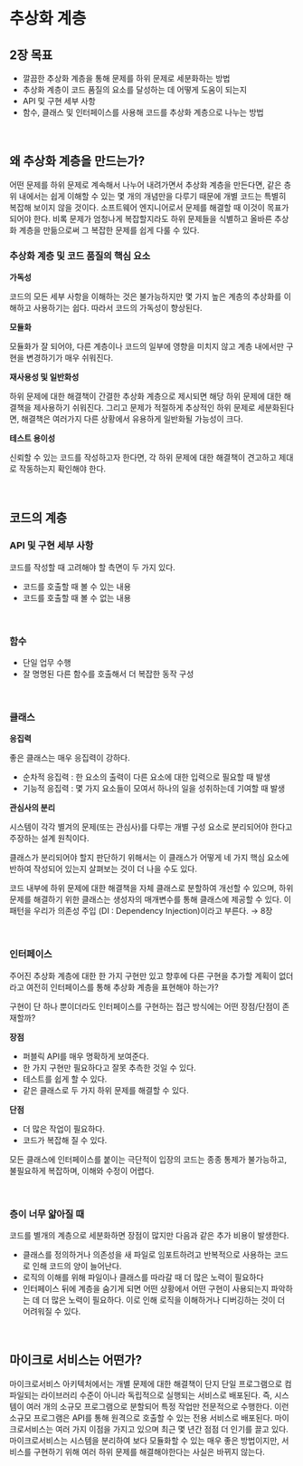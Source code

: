 # 추상화 계층

## 2장 목표

- 깔끔한 추상화 계층을 통해 문제를 하위 문제로 세분화하는 방법
- 추상화 계층이 코드 품질의 요소를 달성하는 데 어떻게 도움이 되는지
- API 및 구현 세부 사항
- 함수, 클래스 및 인터페이스를 사용해 코드를 추상화 계층으로 나누는 방법

</br>

## 왜 추상화 계층을 만드는가?

어떤 문제를 하위 문제로 계속해서 나누어 내려가면서 추상화 계층을 만든다면, 같은 층위 내에서는 쉽게 이해할 수 있는 몇 개의 개념만을 다루기 때문에 개별 코드는 특별히 복잡해 보이지 않을 것이다. 소프트웨어 엔지니어로서 문제를 해결할 때 이것이 목표가 되어야 한다. 비록 문제가 엄청나게 복잡할지라도 하위 문제들을 식별하고 올바른 추상화 계층을 만듦으로써 그 복잡한 문제를 쉽게 다룰 수 있다. 

### 추상화 계층 및 코드 품질의 핵심 요소

**가독성**

코드의 모든 세부 사항을 이해하는 것은 불가능하지만 몇 가지 높은 계층의 추상화를 이해하고 사용하기는 쉽다. 따라서 코드의 가독성이 향상된다.

**모듈화**

모듈화가 잘 되어야, 다른 계층이나 코드의 일부에 영향을 미치지 않고 계층 내에서만 구현을 변경하기가 매우 쉬워진다. 

**재사용성 및 일반화성**

하위 문제에 대한 해결책이 간결한 추상화 계층으로 제시되면 해당 하위 문제에 대한 해결책을 제사용하기 쉬워진다. 그리고 문제가 적절하게 추상적인 하위 문제로 세분화된다면, 해결책은 여러가지 다른 상황에서 유용하게 일반화될 가능성이 크다. 

**테스트 용이성**

신뢰할 수 있는 코드를 작성하고자 한다면, 각 하위 문제에 대한 해결책이 견고하고 제대로 작동하는지 확인해야 한다.                                                                                                                                                                               

</br>

## 코드의 계층

### API 및 구현 세부 사항

코드를 작성할 때 고려해야 할 측면이 두 가지 있다. 

- 코드를 호출할 때 볼 수 있는 내용
- 코드를 호출할 때 볼 수 없는 내용

</br>

### 함수

- 단일 업무 수행
- 잘 명명된 다른 함수를 호출해서 더 복잡한 동작 구성

</br>

### 클래스

**응집력**

좋은 클래스는 매우 응집력이 강하다. 

- 순차적 응집력 : 한 요소의 출력이 다른 요소에 대한 입력으로 필요할 때 발생
- 기능적 응집력 : 몇 가지 요소들이 모여서 하나의 일을 성취하는데 기여할 때 발생

**관심사의 분리**

시스템이 각각 별겨의 문제(또는 관심사)를 다루는 개별 구성 요소로 분리되어야 한다고 주장하는 설계 원칙이다.

클래스가 분리되어야 할지 판단하기 위해서는 이 클래스가 어떻게 네 가지 핵심 요소에 반하여 작성되어 있는지 살펴보는 것이 더 나을 수도 있다.

코드 내부에 하위 문제에 대한 해결책을 자체 클래스로 분할하여 개선할 수 있으며, 하위 문제를 해결하기 위한 클래스는 생성자의 매개변수를 통해 클래스에 제공할 수 있다. 이 패턴을 우리가 의존성 주입 (DI : Dependency Injection)이라고 부른다. → 8장

</br>

### 인터페이스

주어진 추상화 계층에 대한 한 가지 구현만 있고 향후에 다른 구현을 추가할 계획이 없더라고 여전히 인터페이스를 통해 추상화 계층을 표현해야 하는가?

구현이 단 하나 뿐이더라도 인터페이스를 구현하는 접근 방식에는 어떤 장점/단점이 존재할까?

**장점**

- 퍼블릭 API를 매우 명확하게 보여준다.
- 한 가지 구현만 필요하다고 잘못 추측한 것일 수 있다.
- 테스트를 쉽게 할 수 있다.
- 같은 클래스로 두 가지 하위 문제를 해결할 수 있다.

**단점**

- 더 많은 작업이 필요하다.
- 코드가 복잡해 질 수 있다.

모든 클래스에 인터페이스를 붙이는 극단적이 입장의 코드는 종종 통제가 불가능하고, 불필요하게 복잡하며, 이해와 수정이 어렵다.

</br>

### 층이 너무 얇아질 때

코드를 별개의 계층으로 세분화하면 장점이 많지만 다음과 같은 추가 비용이 발생한다.

- 클래스를 정의하거나 의존성을 새 파일로 임포트하려고 반복적으로 사용하는 코드로 인해 코드의 양이 늘어난다.
- 로직의 이해를 위해 파일이나 클래스를 따라갈 때 더 많은 노력이 필요하다
- 인터페이스 뒤에 계층을 숨기게 되면 어떤 상황에서 어떤 구현이 사용되는지 파악하는 데 더 많은 노력이 필요하다. 이로 인해 로직을 이해하거나 디버깅하는 것이 더 어려워질 수 있다.

</br>

## 마이크로 서비스는 어떤가?

마이크로서비스 아키텍처에서는 개별 문제에 대한 해결책이 단지 단일 프로그램으로 컴파일되는 라이브러리 수준이 아니라 독립적으로 실행되는 서비스로 배포된다. 
즉, 시스템이 여러 개의 소규모 프로그램으로 분할되어 특정 작업만 전문적으로 수행한다. 
이런 소규모  프로그램은 API를 통해 원격으로 호출할 수 있는 전용 서비스로 배포된다. 
마이크로서비스는 여러 가지 이점을 가지고 있으며 최근 몇 년간 점점 더 인기를 끌고 있다. 
마이크로서비스는 시스템을 분리하여 보다 모듈화할 수 있는 매우 좋은 방법이지만, 서비스를 구현하기 위해 여러 하위 문제를 해결해야한다는 사실은 바뀌지 않는다.
